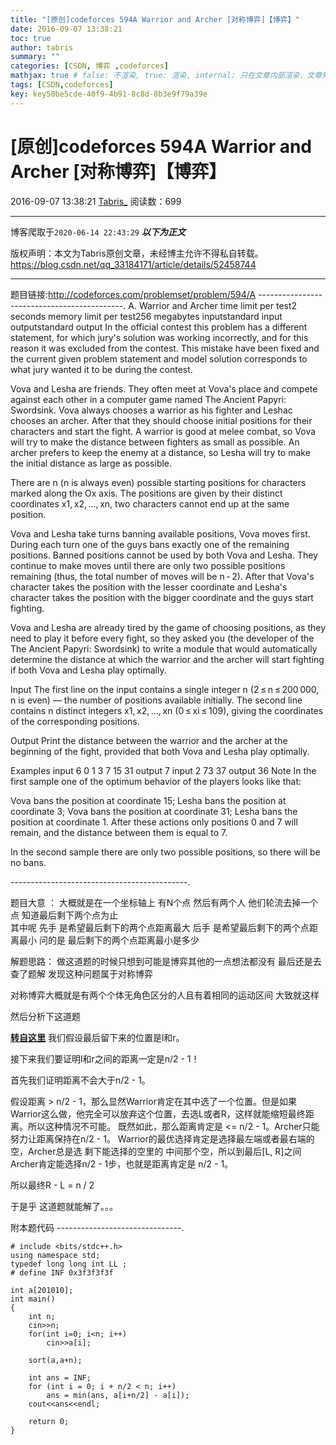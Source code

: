 ```yaml
---
title: "[原创]codeforces 594A Warrior and Archer [对称博弈]【博弈】"
date: 2016-09-07 13:38:21
toc: true
author: tabris
summary: ""
categories: [CSDN, 博弈 ,codeforces]
mathjax: true # false: 不渲染, true: 渲染, internal: 只在文章内部渲染，文章列表中不渲染
tags: [CSDN,codeforces]
key: key50be5cde-40f9-4b91-8c8d-8b3e9f79a39e
---
```


# [原创]codeforces 594A Warrior and Archer [对称博弈]【博弈】

2016-09-07 13:38:21  [Tabris_](https://me.csdn.net/qq_33184171) 阅读数：699

---

博客爬取于`2020-06-14 22:43:29`
***以下为正文***

版权声明：本文为Tabris原创文章，未经博主允许不得私自转载。
https://blog.csdn.net/qq_33184171/article/details/52458744

<!-- more -->

---

题目链接:http://codeforces.com/problemset/problem/594/A
--------------------------------------------.
A. Warrior and Archer
time limit per test2 seconds
memory limit per test256 megabytes
inputstandard input
outputstandard output
In the official contest this problem has a different statement, for which jury's solution was working incorrectly, and for this reason it was excluded from the contest. This mistake have been fixed and the current given problem statement and model solution corresponds to what jury wanted it to be during the contest.

Vova and Lesha are friends. They often meet at Vova's place and compete against each other in a computer game named The Ancient Papyri: Swordsink. Vova always chooses a warrior as his fighter and Leshac chooses an archer. After that they should choose initial positions for their characters and start the fight. A warrior is good at melee combat, so Vova will try to make the distance between fighters as small as possible. An archer prefers to keep the enemy at a distance, so Lesha will try to make the initial distance as large as possible.

There are n (n is always even) possible starting positions for characters marked along the Ox axis. The positions are given by their distinct coordinates x1, x2, ..., xn, two characters cannot end up at the same position.

Vova and Lesha take turns banning available positions, Vova moves first. During each turn one of the guys bans exactly one of the remaining positions. Banned positions cannot be used by both Vova and Lesha. They continue to make moves until there are only two possible positions remaining (thus, the total number of moves will be n - 2). After that Vova's character takes the position with the lesser coordinate and Lesha's character takes the position with the bigger coordinate and the guys start fighting.

Vova and Lesha are already tired by the game of choosing positions, as they need to play it before every fight, so they asked you (the developer of the The Ancient Papyri: Swordsink) to write a module that would automatically determine the distance at which the warrior and the archer will start fighting if both Vova and Lesha play optimally.

Input
The first line on the input contains a single integer n (2 ≤ n ≤ 200 000, n is even) — the number of positions available initially. The second line contains n distinct integers x1, x2, ..., xn (0 ≤ xi ≤ 109), giving the coordinates of the corresponding positions.

Output
Print the distance between the warrior and the archer at the beginning of the fight, provided that both Vova and Lesha play optimally.

Examples
input
6
0 1 3 7 15 31
output
7
input
2
73 37
output
36
Note
In the first sample one of the optimum behavior of the players looks like that:

Vova bans the position at coordinate 15;
Lesha bans the position at coordinate 3;
Vova bans the position at coordinate 31;
Lesha bans the position at coordinate 1.
After these actions only positions 0 and 7 will remain, and the distance between them is equal to 7.

In the second sample there are only two possible positions, so there will be no bans.

--------------------------------------------.

题目大意 ： 
大概就是在一个坐标轴上 有N个点   然后有两个人 他们轮流去掉一个点  知道最后剩下两个点为止  
其中呢 先手 是希望最后剩下的两个点距离最大
后手 是希望最后剩下的两个点距离最小 
问的是 最后剩下的两个点距离最小是多少


解题思路：
做这道题的时候只想到可能是博弈其他的一点想法都没有  最后还是去查了题解  发现这种问题属于对称博弈

对称博弈大概就是有两个个体无角色区分的人且有着相同的运动区间 大致就这样  

然后分析下这道题  

**[转自这里](http://blog.csdn.net/codebattle/article/details/49835245)**
我们假设最后留下来的位置是l和r。

接下来我们要证明l和r之间的距离一定是n/2 - 1！

首先我们证明距离不会大于n/2 - 1。

假设距离 > n/2 - 1，那么显然Warrior肯定在其中选了一个位置。但是如果Warrior这么做，他完全可以放弃这个位置，去选L或者R，这样就能缩短最终距离。所以这种情况不可能。 
既然如此，那么距离肯定是 <= n/2 - 1。Archer只能努力让距离保持在n/2 - 1。 
Warrior的最优选择肯定是选择最左端或者最右端的空，Archer总是选 剩下能选择的空里的 中间那个空，所以到最后[L, R]之间Archer肯定能选择n/2 - 1步，也就是距离肯定是 n/2 - 1。

所以最终R - L = n / 2


于是乎 这道题就能解了。。。

附本题代码
-------------------------------.
```
# include <bits/stdc++.h>
using namespace std;
typedef long long int LL ;
# define INF 0x3f3f3f3f

int a[201010];
int main()
{
    int n;
    cin>>n;
    for(int i=0; i<n; i++)
        cin>>a[i];

    sort(a,a+n);

    int ans = INF;
    for (int i = 0; i + n/2 < n; i++)
        ans = min(ans, a[i+n/2] - a[i]);
    cout<<ans<<endl;

    return 0;
}

```
